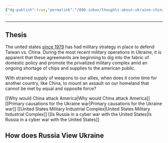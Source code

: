 ```yaml
---
{"dg-publish":true,"permalink":"/000-inbox/thoughts-about-ukraine-china-and-taiwan/","created":"2023-05-01T23:02:29.000-04:00","updated":"2025-04-08T22:25:40.364-04:00"}
---
```


---

## Thesis
The united states [since 1979](https://en.wikipedia.org/wiki/Taiwan_Relations_Act) has had military strategy in place to defend Taiwan vs. China. During the most recent military operations in Ukraine, it is apparent that these agreements are beginning to dig into the fabric of domestic policy and promote the privatized military complex amid an ongoing shortage of chips and supplies to the american public. 

With strained supply of weapons to our allies, when does it come time for another country, like China, to mount an assault on our homeland that cannot be met by equal and opposite force?

[[Why would China attack America\|Why would China attack America]]
[[Primary causations for the Ukraine war\|Primary causations for the Ukraine war]]
[[United States Military Industrial Complex\|United States Military Industrial Complex]]
[[Is Russia in a cyber war with the United States\|Is Russia in a cyber war with the United States]]
## How does Russia View Ukraine


